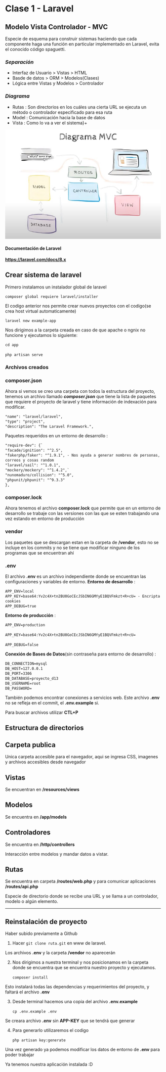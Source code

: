 # **Clase 1  - Laravel**
## **Modelo Vista Controlador - MVC**
Especie de esquema para construir sistemas haciendo que cada componente haga una función en particular implementado en Laravel, evita el conocido código spaguetti.
### ***Separación***
 - Interfaz de Usuario > Vistas > HTML
 - Basde de datos > ORM > Modelos(Clases)
 - Lógica entre Vistas y Modelos > Controlador
### ***Diagrama***
- Rutas : Son directorios en los cuáles una cierta URL se ejecuta un método o controlador especificado para esa ruta
- Model : Comunicación hacia la base de datos
- Vista : Como lo va a ver el sistema}+

![MVC](DiagramaMVC.jpg)
 
 #### **Documentación de Laravel**
__**https://laravel.com/docs/8.x**__


## Crear sistema de laravel 
Primero instalamos un instalador global de laravel 
~~~
composer global requiere laravel/installer
~~~

El codigo anterior nos permite crear nuevos proyectos con el codigo(se crea host virtual automaticamente)
~~~
laravel new example-app
~~~
Nos dirigimos a la carpeta creada en caso de que apache o ngnix no funcione y ejecutamos lo siguiente:
~~~
cd app

php artisan serve
~~~

### **Archivos creados**

### **composer.json**

Ahora si vemos se creo una carpeta con todos la estructura del proyecto, tenemos un archivo llamado ***composer.json*** que tiene la lista de paquetes que requiere el proyecto de laravel y tiene información de indexación para modificar.

~~~
"name": "laravel/laravel",
"type": "project",
"description": "The Laravel Framework.",
~~~

Paquetes requeridos en un entorno de desarrollo : 
~~~
"require-dev": {`
"facade/ignition": "^2.5",
"fakerphp/faker": "^1.9.1", - Nos ayuda a generar nombres de personas, correos y cosas random
"laravel/sail": "^1.0.1",
"mockery/mockery": "^1.4.2",`
"nunomaduro/collision": "^5.0",
"phpunit/phpunit": "^9.3.3"
},
~~~
### **composer.lock**

Ahora tenemos el archivo **composer.lock** que permite que en un entorno de desarrollo se trabaje con las versiones con las que se esten trabajando una vez estando en entorno de producción

### **vendor**

Los paquetes que se descargan estan en la carpeta de **/vendor**, esto no se incluye en los commits y no se tiene que modificar ninguno de los programas que se encuentran ahí

### **.env**

El archivo **.env** es un archivo independiente donde se encuentran las configuraciones y variables de entorno.
**Entorno de desarrollo** : 
~~~
APP_ENV=local
APP_KEY=base64:Yv2c4X+tn2BU0GoCEcJSbIN6GMYyE1BQVFmkzt+R+cU= - Encripta cookies 
APP_DEBUG=true
~~~
**Entorno de producción** : 
~~~
APP_ENV=production

APP_KEY=base64:Yv2c4X+tn2BU0GoCEcJSbIN6GMYyE1BQVFmkzt+R+cU=

APP_DEBUG=false
~~~
**Conexión de Bases de Datos**(sin contraseña para entorno de desarrollo) :
~~~
DB_CONNECTION=mysql
DB_HOST=127.0.0.1
DB_PORT=3306
DB_DATABASE=proyecto_d13
DB_USERNAME=root
DB_PASSWORD=
~~~
También podemos encontrar conexiones a servicios web.
Este archivo **.env** no se refleja en el commit, el **.env.example** si.

Para buscar archivos utilizar **CTL+P**
 
## Estructura de directorios

## **Carpeta publica**
Unica carpeta accesible para el navegador, aqui se ingresa CSS, imagenes y archivos accesibles desde navegador

## Vistas
Se encuentran en **/resources/views**

## Modelos
Se encuentra en **/app/models**
## Controladores
Se encuentra en **/http/controllers**

Interacción entre modelos y mandar datos a vistar.

## Rutas
Se encuentra en carpeta **/routes/web.php** y para comunicar aplicaciones **/routes/api.php**

Especie de directorio donde se recibe una URL y se llama a un controlador, modelo o algún elemento.

---
## Reinstalación de proyecto
Haber subido previamente a Github

1. Hacer `git clone ruta.git` en www de laravel.

Los archivos **.env** y la carpeta **/vendor** no aparecerán

2. Nos dirigimos a nuestra terminal y nos posicionamos en la carpeta donde se encuentra que se encuentra nuestro proyecto y ejecutamos.

    `composer install`

Esto instalará todas las dependencias y requerimientos del proyecto, y faltará el archivo **.env**

3. Desde terminal hacemos una copia del archivo **.env.example** 

    `cp .env.example .env`

Se creara archivo **.env** sin **APP-KEY** que se tendrá que generar

4. Para generarlo utilizaremos el codigo
   
    `php artisan key:generate`

Una vez generado ya podemos modificar los datos de entorno de **.env** para poder trabajar

Ya tenemos nuestra aplicación instalada :D
